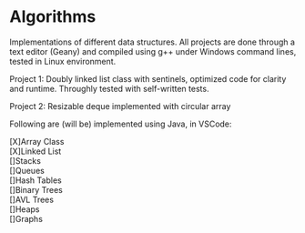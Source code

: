 # Algorithms

Implementations of different data structures.
All projects are done through a text editor (Geany) and compiled using g++ under Windows command lines, tested in Linux environment.

Project 1: Doubly linked list class with sentinels, optimized code for clarity and runtime. Throughly tested with self-written tests.

Project 2: Resizable deque implemented with circular array 

Following are (will be) implemented using Java, in VSCode: 

[X]Array Class  
[X]Linked List  
[]Stacks  
[]Queues  
[]Hash Tables  
[]Binary Trees  
[]AVL Trees  
[]Heaps  
[]Graphs  
 
